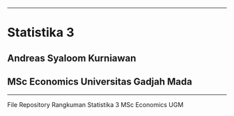----------------------------------------------------------------------------------------
# Statistika 3
## Andreas Syaloom Kurniawan
## MSc Economics Universitas Gadjah Mada
----------------------------------------------------------------------------------------

File Repository Rangkuman Statistika 3 MSc Economics UGM
